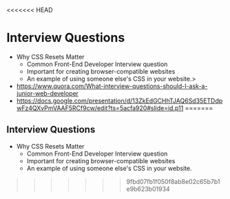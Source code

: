 <<<<<<< HEAD
# Interview Questions

* Why CSS Resets Matter
  * Common Front-End Developer Interview question
  * Important for creating browser-compatible websites
  * An example of using someone else's CSS in your website.>
* <https://www.quora.com/What-interview-questions-should-I-ask-a-junior-web-developer>
* <https://docs.google.com/presentation/d/13ZkEdGCHhTJAQ6Sd35ETDdpwFz4QXvPmVAAF5RCf9cw/edit?ts=5acfa920#slide=id.p11>
=======
## Interview Questions
* Why CSS Resets Matter
	* Common Front-End Developer Interview question
	* Important for creating browser-compatible websites
	* An example of using someone else's CSS in your website.
>>>>>>> 9fbd07fb1f050f8ab8e02c65b7b1e9b623b01934
